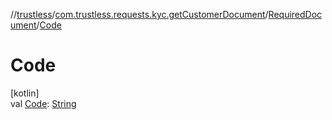 //[trustless](../../../index.md)/[com.trustless.requests.kyc.getCustomerDocument](../index.md)/[RequiredDocument](index.md)/[Code](-code.md)

# Code

[kotlin]\
val [Code](-code.md): [String](https://kotlinlang.org/api/latest/jvm/stdlib/kotlin/-string/index.html)

